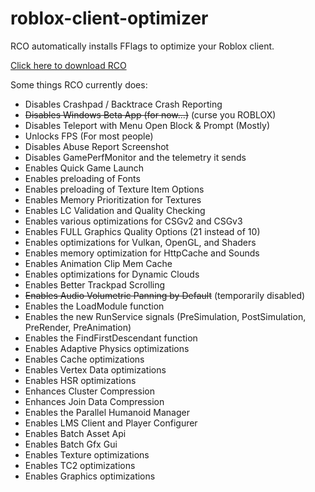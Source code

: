 # roblox-client-optimizer

RCO automatically installs FFlags to optimize your Roblox client.

[Click here to download RCO](https://github.com/L8X/roblox-client-optimizer/releases/download/v1.0/RCO-Installer.zip)

Some things RCO currently does:

- Disables Crashpad / Backtrace Crash Reporting
- ~~Disables Windows Beta App (for now...)~~ (curse you ROBLOX)
- Disables Teleport with Menu Open Block & Prompt (Mostly)
- Unlocks FPS (For most people)
- Disables Abuse Report Screenshot
- Disables GamePerfMonitor and the telemetry it sends
- Enables Quick Game Launch
- Enables preloading of Fonts
- Enables preloading of Texture Item Options
- Enables Memory Prioritization for Textures
- Enables LC Validation and Quality Checking
- Enables various optimizations for CSGv2 and CSGv3
- Enables FULL Graphics Quality Options (21 instead of 10)
- Enables optimizations for Vulkan, OpenGL, and Shaders
- Enables memory optimization for HttpCache and Sounds
- Enables Animation Clip Mem Cache
- Enables optimizations for Dynamic Clouds
- Enables Better Trackpad Scrolling
- ~~Enables Audio Volumetric Panning by Default~~ (temporarily disabled)
- Enables the LoadModule function
- Enables the new RunService signals (PreSimulation, PostSimulation, PreRender, PreAnimation)
- Enables the FindFirstDescendant function
- Enables Adaptive Physics optimizations
- Enables Cache optimizations
- Enables Vertex Data optimizations
- Enables HSR optimizations
- Enhances Cluster Compression
- Enhances Join Data Compression
- Enables the Parallel Humanoid Manager
- Enables LMS Client and Player Configurer
- Enables Batch Asset Api
- Enables Batch Gfx Gui
- Enables Texture optimizations
- Enables TC2 optimizations
- Enables Graphics optimizations

